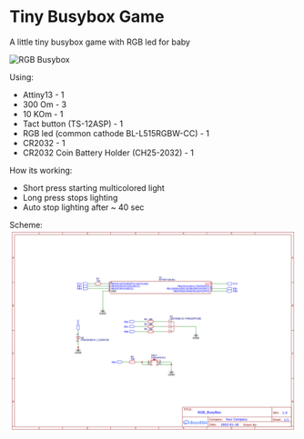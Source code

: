 # Tiny Busybox Game

A little tiny busybox game with RGB led for baby

![](files/Preview.GIF "RGB Busybox")

Using:
- Attiny13 - 1
- 300 Om - 3
- 10 KOm - 1
- Tact button (TS-12ASP) - 1
- RGB led (common cathode BL-L515RGBW-CC) - 1
- CR2032 - 1
- CR2032 Coin Battery Holder (CH25-2032) - 1

How its working:
- Short press starting multicolored light
- Long press stops lighting
- Auto stop lighting after ~ 40 sec

Scheme:
![](files/Schematic_Attiny13.png "Scheme Attiny13")
